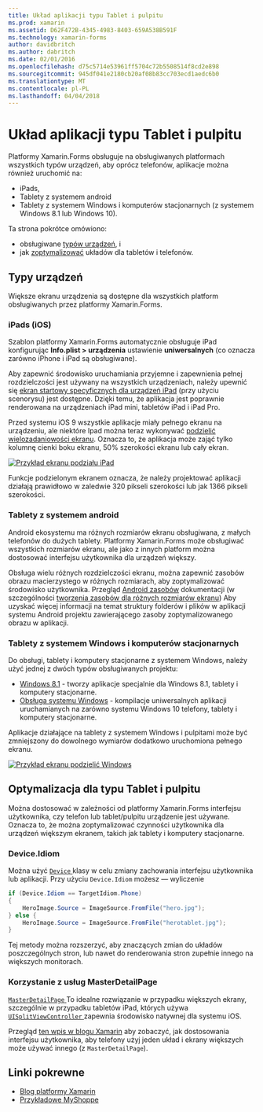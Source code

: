 ```yaml
---
title: Układ aplikacji typu Tablet i pulpitu
ms.prod: xamarin
ms.assetid: D62F472B-4345-4983-8403-659A538B591F
ms.technology: xamarin-forms
author: davidbritch
ms.author: dabritch
ms.date: 02/01/2016
ms.openlocfilehash: d75c5714e53961ff5704c72b5508514f8cd2e898
ms.sourcegitcommit: 945df041e2180cb20af08b83cc703ecd1aedc6b0
ms.translationtype: MT
ms.contentlocale: pl-PL
ms.lasthandoff: 04/04/2018
---
```

# <a name="layout-for-tablet-and-desktop-apps"></a>Układ aplikacji typu Tablet i pulpitu

Platformy Xamarin.Forms obsługuje na obsługiwanych platformach wszystkich typów urządzeń, aby oprócz telefonów, aplikacje można również uruchomić na:

* iPads,
* Tablety z systemem android
* Tablety z systemem Windows i komputerów stacjonarnych (z systemem Windows 8.1 lub Windows 10).

Ta strona pokrótce omówiono:

* obsługiwane [typów urządzeń](#Device_Types), i
* jak [zoptymalizować](#optimize) układów dla tabletów i telefonów.

<a name="Device_Types" />

## <a name="device-types"></a>Typy urządzeń

Większe ekranu urządzenia są dostępne dla wszystkich platform obsługiwanych przez platformy Xamarin.Forms.

### <a name="ipads-ios"></a>iPads (iOS)

Szablon platformy Xamarin.Forms automatycznie obsługuje iPad konfigurując **Info.plist > urządzenia** ustawienie **uniwersalnych** (co oznacza zarówno iPhone i iPad są obsługiwane).

Aby zapewnić środowisko uruchamiania przyjemne i zapewnienia pełnej rozdzielczości jest używany na wszystkich urządzeniach, należy upewnić się [ekran startowy specyficznych dla urządzeń iPad](~/ios/app-fundamentals/images-icons/launch-screens.md) (przy użyciu scenorysu) jest dostępne. Dzięki temu, że aplikacja jest poprawnie renderowana na urządzeniach iPad mini, tabletów iPad i iPad Pro.

Przed systemu iOS 9 wszystkie aplikacje miały pełnego ekranu na urządzeniu, ale niektóre Ipad można teraz wykonywać [podzielić wielozadaniowości ekranu](~/ios/platform/multitasking.md).
Oznacza to, że aplikacja może zająć tylko kolumnę cienki boku ekranu, 50% szerokości ekranu lub cały ekran.

[![](tablet-images/ipad-sml.png "Przykład ekranu podziału iPad")](tablet-images/ipad.png#lightbox "iPad przykład ekranu podziału")

Funkcje podzielonym ekranem oznacza, że należy projektować aplikacji działają prawidłowo w zaledwie 320 pikseli szerokości lub jak 1366 pikseli szerokości.

### <a name="android-tablets"></a>Tablety z systemem android

Android ekosystemu ma różnych rozmiarów ekranu obsługiwana, z małych telefonów do dużych tablety. Platformy Xamarin.Forms może obsługiwać wszystkich rozmiarów ekranu, ale jako z innych platform można dostosować interfejsu użytkownika dla urządzeń większy.

Obsługa wielu różnych rozdzielczości ekranu, można zapewnić zasobów obrazu macierzystego w różnych rozmiarach, aby zoptymalizować środowisko użytkownika.
Przegląd [Android zasobów](~/android/app-fundamentals/resources-in-android/index.md) dokumentacji (w szczególności [tworzenia zasobów dla różnych rozmiarów ekranu](~/android/app-fundamentals/resources-in-android/resources-for-varying-screens.md)) Aby uzyskać więcej informacji na temat struktury folderów i plików w aplikacji systemu Android projektu zawierającego zasoby zoptymalizowanego obrazu w aplikacji.

### <a name="windows-tablets-and-desktops"></a>Tablety z systemem Windows i komputerów stacjonarnych

Do obsługi, tablety i komputery stacjonarne z systemem Windows, należy użyć jednej z dwóch typów obsługiwanych projektu:

* [Windows 8.1](~/xamarin-forms/platform/windows/installation/tablet.md) -
  tworzy aplikacje specjalnie dla Windows 8.1, tablety i komputery stacjonarne.
* [Obsługa systemu Windows](~/xamarin-forms/platform/windows/installation/universal.md) -
  kompilacje uniwersalnych aplikacji uruchamianych na zarówno systemu Windows 10 telefony, tablety i komputery stacjonarne.

Aplikacje działające na tablety z systemem Windows i pulpitami może być zmniejszony do dowolnego wymiarów dodatkowo uruchomiona pełnego ekranu.

[![](tablet-images/splitscreen-sml.png "Przykład ekranu podzielić Windows")](tablet-images/splitscreen.png#lightbox "przykład ekranu podział systemu Windows")


<a name="optimize" />

## <a name="optimizing-for-tablet-and-desktop"></a>Optymalizacja dla typu Tablet i pulpitu

Można dostosować w zależności od platformy Xamarin.Forms interfejsu użytkownika, czy telefon lub tablet/pulpitu urządzenie jest używane. Oznacza to, że można zoptymalizować czynności użytkownika dla urządzeń większym ekranem, takich jak tablety i komputery stacjonarne.


### <a name="deviceidiom"></a>Device.Idiom

Można użyć [ `Device` ](~/xamarin-forms/platform/device.md) klasy w celu zmiany zachowania interfejsu użytkownika lub aplikacji. Przy użyciu `Device.Idiom` możesz — wyliczenie

```csharp
if (Device.Idiom == TargetIdiom.Phone)
{
    HeroImage.Source = ImageSource.FromFile("hero.jpg");
} else {
    HeroImage.Source = ImageSource.FromFile("herotablet.jpg");
}
```

Tej metody można rozszerzyć, aby znaczących zmian do układów poszczególnych stron, lub nawet do renderowania stron zupełnie innego na większych monitorach.

### <a name="leveraging-masterdetailpage"></a>Korzystanie z usług MasterDetailPage

[ `MasterDetailPage` ](https://developer.xamarin.com/api/type/Xamarin.Forms.MasterDetailPage/) To idealne rozwiązanie w przypadku większych ekrany, szczególnie w przypadku tabletów iPad, których używa [ `UISplitViewController` ](https://developer.xamarin.com/api/type/UIKit.UISplitViewController/) zapewnia środowisko natywnej dla systemu iOS.

Przegląd [ten wpis w blogu Xamarin](https://blog.xamarin.com/bringing-xamarin-forms-apps-to-tablets/) aby zobaczyć, jak dostosowania interfejsu użytkownika, aby telefony użyj jeden układ i ekrany większych może używać innego (z `MasterDetailPage`).



## <a name="related-links"></a>Linki pokrewne

- [Blog platformy Xamarin](https://blog.xamarin.com/bringing-xamarin-forms-apps-to-tablets/)
- [Przykładowe MyShoppe](https://github.com/jamesmontemagno/myshoppe)

